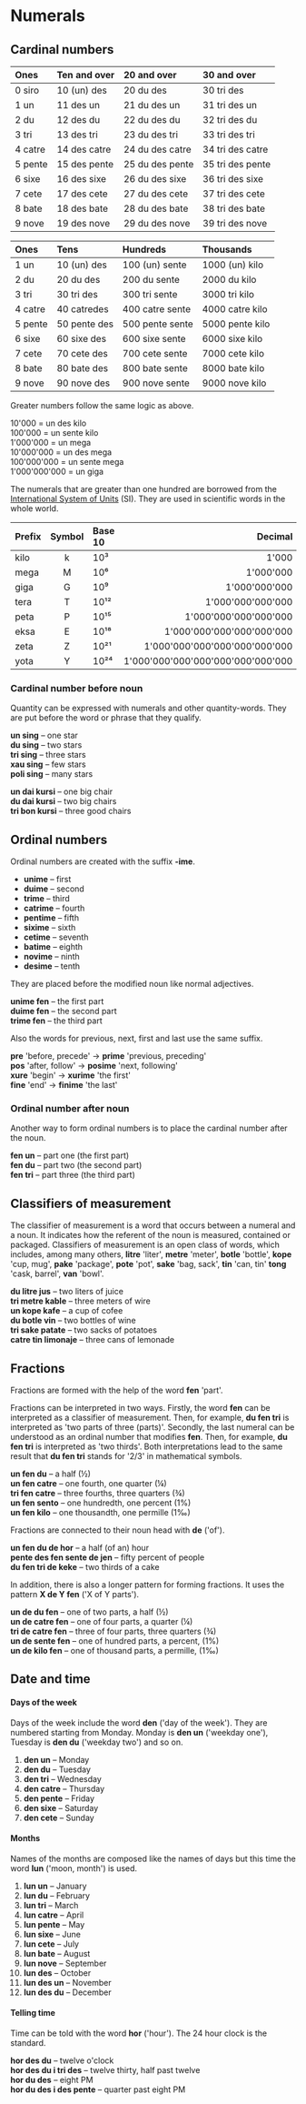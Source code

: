 # Numerals

## Cardinal numbers

| Ones    | Ten and over | 20 and over      | 30 and over      |
|:--------|:-------------|:-----------------|:-----------------|
| 0 siro  | 10 (un) des  | 20 du des        | 30 tri des       |
| 1 un    | 11 des un    | 21 du des un     | 31 tri des un    |
| 2 du    | 12 des du    | 22 du des du     | 32 tri des du    |
| 3 tri   | 13 des tri   | 23 du des tri    | 33 tri des tri   |
| 4 catre | 14 des catre | 24 du des catre  | 34 tri des catre |
| 5 pente | 15 des pente | 25 du des pente  | 35 tri des pente |
| 6 sixe  | 16 des sixe  | 26 du des sixe   | 36 tri des sixe  |
| 7 cete  | 17 des cete  | 27 du des cete   | 37 tri des cete  |
| 8 bate  | 18 des bate  | 28 du des bate   | 38 tri des bate  |
| 9 nove  | 19 des nove  | 29 du des nove   | 39 tri des nove  |

| Ones    |  Tens         | Hundreds        | Thousands        |
|:--------|:-------------|:----------------|:------------------|
| 1 un    | 10 (un) des  | 100 (un) sente  | 1000 (un) kilo    |
| 2 du    | 20 du des    | 200 du sente    | 2000 du kilo      |
| 3 tri   | 30 tri des   | 300 tri sente   | 3000 tri kilo     |
| 4 catre | 40 catredes  | 400 catre sente | 4000 catre kilo   |
| 5 pente | 50 pente des | 500 pente sente | 5000 pente kilo   |
| 6 sixe  | 60 sixe des  | 600 sixe sente  | 6000 sixe kilo    |
| 7 cete  | 70 cete des  | 700 cete sente  | 7000 cete kilo    |
| 8 bate  | 80 bate des  | 800 bate sente  | 8000 bate kilo    |
| 9 nove  | 90 nove des  | 900 nove sente  | 9000 nove kilo    |

Greater numbers follow the same logic as above.

10'000 = un des kilo  
100'000 = un sente kilo  
1'000'000 = un mega  
10'000'000 = un des mega  
100'000'000 = un sente mega  
1'000'000'000 = un giga

The numerals that are greater than one hundred are borrowed from the
[International System of Units](https://en.wikipedia.org/wiki/International_System_of_Units) (SI).
They are used in scientific words in the whole world.

| Prefix | Symbol | Base 10 | Decimal                        |
|:-------|:------:|:-----|----------------------------------:|
| kilo   | k      | 10³  |                             1'000 |
| mega   | M      | 10⁶  |                         1'000'000 |
| giga   | G      | 10⁹  |                     1'000'000'000 |
| tera   | T      | 10¹² |                 1'000'000'000'000 |
| peta   | P      | 10¹⁵ |             1'000'000'000'000'000 |
| eksa   | E      | 10¹⁸ |         1'000'000'000'000'000'000 |
| zeta   | Z      | 10²¹ |     1'000'000'000'000'000'000'000 |
| yota   | Y      | 10²⁴ | 1'000'000'000'000'000'000'000'000 |


### Cardinal number before noun

Quantity can be expressed with numerals and other quantity-words.
They are put before the word or phrase that they qualify.

**un sing**
– one star  
**du sing**
– two stars  
**tri sing**
– three stars  
**xau sing**
– few stars  
**poli sing**
– many stars

**un dai kursi**
– one big chair  
**du dai kursi**
– two big chairs  
**tri bon kursi**
– three good chairs


## Ordinal numbers

Ordinal numbers are created with the suffix **-ime**.

- **unime**
  – first
- **duime**
  – second
- **trime**
  – third
- **catrime**
  – fourth
- **pentime**
  – fifth
- **sixime**
  – sixth
- **cetime**
  – seventh
- **batime**
  – eighth
- **novime**
  – ninth
- **desime**
  – tenth

They are placed before the modified noun like normal adjectives.

**unime fen**
– the first part  
**duime fen**
– the second part  
**trime fen**
– the third part

Also the words for previous, next, first and last use the same suffix.

**pre**
'before, precede'
→ **prime**
'previous, preceding'  
**pos**
'after, follow'
→ **posime**
'next, following'  
**xure**
'begin'
→ **xurime**
'the first'  
**fine**
'end'
→ **finime**
'the last'

### Ordinal number after noun

Another way to form ordinal numbers is to place the cardinal number after the noun.

**fen un**
– part one (the first part)  
**fen du**
– part two (the second part)  
**fen tri**
– part three (the third part)


## Classifiers of measurement

The classifier of measurement is a word that occurs between a numeral and a noun.
It indicates how the referent of the noun is measured, contained or packaged.
Classifiers of measurement is an open class of words,
which includes, among many others,
**litre**
'liter',
**metre**
'meter',
**botle**
'bottle',
**kope**
'cup, mug',
**pake**
'package',
**pote**
'pot',
**sake**
'bag, sack',
**tin**
'can, tin'
**tong**
'cask, barrel',
**van**
'bowl'.

**du litre jus**
– two liters of juice  
**tri metre kable**
– three meters of wire  
**un kope kafe**
– a cup of cofee  
**du botle vin**
– two bottles of wine  
**tri sake patate**
– two sacks of potatoes  
**catre tin limonaje**
– three cans of lemonade


## Fractions

Fractions are formed with the help of the word
**fen**
'part'.

Fractions can be interpreted in two ways.
Firstly, the word **fen** can be interpreted as a classifier of measurement.
Then, for example,
**du fen tri**
is interpreted as 'two parts of three (parts)'.
Secondly, the last numeral can be understood as an ordinal number that modifies **fen**.
Then, for example,
**du fen tri**
is interpreted as 'two thirds'.
Both interpretations lead to the same result that
**du fen tri**
stands for '2/3' in mathematical symbols.

**un fen du**
– a half (½)  
**un fen catre**
– one fourth, one quarter (¼)  
**tri fen catre**
– three fourths, three quarters (¾)  
**un fen sento**
– one hundredth, one percent (1%)  
**un fen kilo**
– one thousandth, one permille (1‰)

Fractions are connected to their noun head with
**de**
('of').

**un fen du de hor**
– a half (of an) hour  
**pente des fen sente de jen**
– fifty percent of people  
**du fen tri de keke**
– two thirds of a cake  


In addition, there is also a longer pattern for forming fractions.
It uses the pattern
**X de Y fen**
('X of Y parts').

**un de du fen**
– one of two parts, a half (½)  
**un de catre fen**
– one of four parts, a quarter (¼)  
**tri de catre fen**
– three of four parts, three quarters (¾)  
**un de sente fen**
– one of hundred parts, a percent, (1%)  
**un de kilo fen**
– one of thousand parts, a permille, (1‰)



## Date and time

#### Days of the week

Days of the week include the word
**den**
('day of the week').
They are numbered starting from Monday.
Monday is
**den un**
('weekday one'),
Tuesday is
**den du**
('weekday two')
and so on.

1. **den un**
   – Monday
2. **den du**
   – Tuesday
3. **den tri**
   – Wednesday
4. **den catre**
   – Thursday
5. **den pente**
   – Friday
6. **den sixe**
   – Saturday
7. **den cete**
   – Sunday

#### Months

Names of the months are composed like the names of days
but this time the word
**lun**
('moon, month') is used.

1. **lun un**
   – January
2. **lun du**
   – February
3. **lun tri**
   – March
4. **lun catre**
  – April
5. **lun pente**
  – May
6. **lun sixe**
  – June
7. **lun cete**
  – July
8. **lun bate**
  – August
9. **lun nove**
  – September
10. **lun des**
  – October
11. **lun des un**
  – November
12. **lun des du**
  – December

#### Telling time

Time can be told with the word
**hor**
('hour').
The 24 hour clock is the standard.

**hor des du**
– twelve o'clock  
**hor des du i tri des**
– twelve thirty, half past twelve  
**hor du des**
– eight PM  
**hor du des i des pente**
– quarter past eight PM
